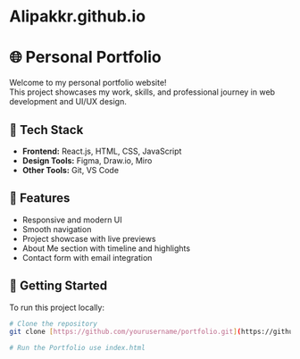 # Alipakkr.github.io
# 🌐 Personal Portfolio

Welcome to my personal portfolio website!  
This project showcases my work, skills, and professional journey in web development and UI/UX design.

## 🚀 Tech Stack
- **Frontend:** React.js, HTML, CSS, JavaScript  
- **Design Tools:** Figma, Draw.io, Miro  
- **Other Tools:** Git, VS Code

## 🎨 Features
- Responsive and modern UI
- Smooth navigation
- Project showcase with live previews
- About Me section with timeline and highlights
- Contact form with email integration


## 🚀 Getting Started

To run this project locally:

```bash
# Clone the repository
git clone [https://github.com/yourusername/portfolio.git](https://github.com/Alipakkr/Alipakkr.github.io.git)

# Run the Portfolio use index.html


